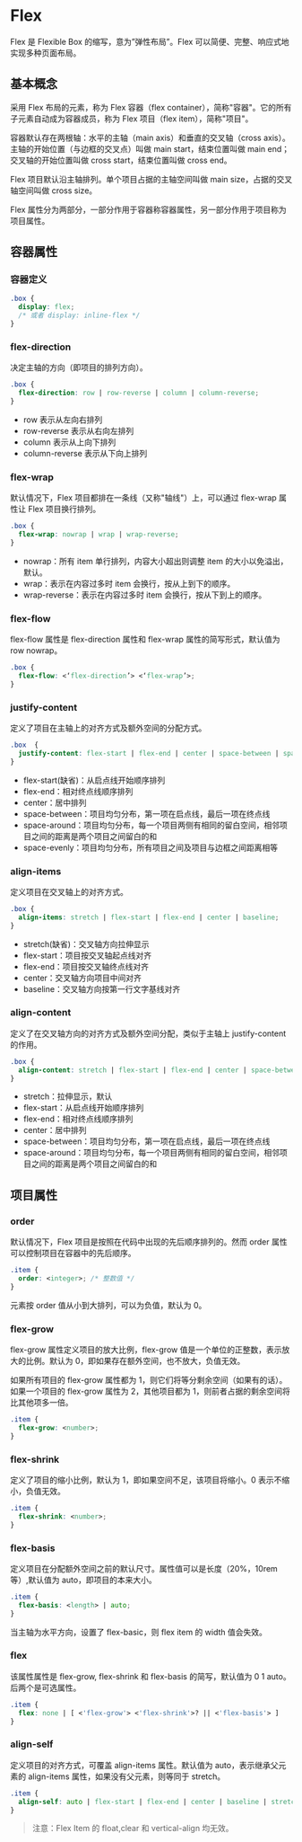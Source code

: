 # Flex
Flex 是 Flexible Box 的缩写，意为”弹性布局”。Flex 可以简便、完整、响应式地实现多种页面布局。

## 基本概念
采用 Flex 布局的元素，称为 Flex 容器（flex container），简称"容器"。它的所有子元素自动成为容器成员，称为 Flex 项目（flex item），简称"项目"。

容器默认存在两根轴：水平的主轴（main axis）和垂直的交叉轴（cross axis）。主轴的开始位置（与边框的交叉点）叫做 main start，结束位置叫做 main end；交叉轴的开始位置叫做 cross start，结束位置叫做 cross end。

Flex 项目默认沿主轴排列。单个项目占据的主轴空间叫做 main size，占据的交叉轴空间叫做 cross size。

Flex 属性分为两部分，一部分作用于容器称容器属性，另一部分作用于项目称为项目属性。

## 容器属性
### 容器定义
``` css
.box {
  display: flex; 
  /* 或者 display: inline-flex */
}
```

### flex-direction
决定主轴的方向（即项目的排列方向）。

``` css
.box {
  flex-direction: row | row-reverse | column | column-reverse;
}
```

* row 表示从左向右排列
* row-reverse 表示从右向左排列
* column 表示从上向下排列
* column-reverse 表示从下向上排列

### flex-wrap
默认情况下，Flex 项目都排在一条线（又称"轴线"）上，可以通过 flex-wrap 属性让 Flex 项目换行排列。

``` css
.box {
  flex-wrap: nowrap | wrap | wrap-reverse;
}
```

* nowrap：所有 item 单行排列，内容大小超出则调整 item 的大小以免溢出，默认。
* wrap：表示在内容过多时 item 会换行，按从上到下的顺序。
* wrap-reverse：表示在内容过多时 item 会换行，按从下到上的顺序。

### flex-flow
flex-flow 属性是 flex-direction 属性和 flex-wrap 属性的简写形式，默认值为 row nowrap。

``` css
.box {
  flex-flow: <‘flex-direction’> <‘flex-wrap’>;
}
```

### justify-content
定义了项目在主轴上的对齐方式及额外空间的分配方式。

``` css
.box  {
  justify-content: flex-start | flex-end | center | space-between | space-around | space-evenly;
}
```

* flex-start(缺省)：从启点线开始顺序排列
* flex-end：相对终点线顺序排列
* center：居中排列
* space-between：项目均匀分布，第一项在启点线，最后一项在终点线
* space-around：项目均匀分布，每一个项目两侧有相同的留白空间，相邻项目之间的距离是两个项目之间留白的和
* space-evenly：项目均匀分布，所有项目之间及项目与边框之间距离相等

### align-items
定义项目在交叉轴上的对齐方式。

``` css
.box {
  align-items: stretch | flex-start | flex-end | center | baseline;
}
```

* stretch(缺省)：交叉轴方向拉伸显示
* flex-start：项目按交叉轴起点线对齐
* flex-end：项目按交叉轴终点线对齐
* center：交叉轴方向项目中间对齐
* baseline：交叉轴方向按第一行文字基线对齐

### align-content
定义了在交叉轴方向的对齐方式及额外空间分配，类似于主轴上 justify-content 的作用。

``` css
.box {
  align-content: stretch | flex-start | flex-end | center | space-between | space-around ;
}
```

* stretch：拉伸显示，默认
* flex-start：从启点线开始顺序排列
* flex-end：相对终点线顺序排列
* center：居中排列
* space-between：项目均匀分布，第一项在启点线，最后一项在终点线
* space-around：项目均匀分布，每一个项目两侧有相同的留白空间，相邻项目之间的距离是两个项目之间留白的和

## 项目属性
### order
默认情况下，Flex 项目是按照在代码中出现的先后顺序排列的。然而 order 属性可以控制项目在容器中的先后顺序。

``` css
.item {
  order: <integer>; /* 整数值 */
}
```

元素按 order 值从小到大排列，可以为负值，默认为 0。

### flex-grow
flex-grow 属性定义项目的放大比例，flex-grow 值是一个单位的正整数，表示放大的比例。默认为 0，即如果存在额外空间，也不放大，负值无效。

如果所有项目的 flex-grow 属性都为 1，则它们将等分剩余空间（如果有的话）。如果一个项目的 flex-grow 属性为 2，其他项目都为 1，则前者占据的剩余空间将比其他项多一倍。

``` css
.item {
  flex-grow: <number>;
}
```

### flex-shrink
定义了项目的缩小比例，默认为 1，即如果空间不足，该项目将缩小。0 表示不缩小，负值无效。

``` css
.item {
  flex-shrink: <number>;
}
```

### flex-basis
定义项目在分配额外空间之前的默认尺寸。属性值可以是长度（20%，10rem 等）,默认值为 auto，即项目的本来大小。

``` css
.item {
  flex-basis: <length> | auto;
}
```

当主轴为水平方向，设置了 flex-basic，则 flex item 的 width 值会失效。

### flex
该属性属性是 flex-grow, flex-shrink 和 flex-basis 的简写，默认值为 0 1 auto。后两个是可选属性。

``` css
.item {
  flex: none | [ <'flex-grow'> <'flex-shrink'>? || <'flex-basis'> ]
}
```

### align-self
定义项目的对齐方式，可覆盖 align-items 属性。默认值为 auto，表示继承父元素的 align-items 属性，如果没有父元素，则等同于 stretch。

``` css
.item {
  align-self: auto | flex-start | flex-end | center | baseline | stretch;
}
```

> 注意：Flex Item 的 float,clear 和 vertical-align 均无效。
